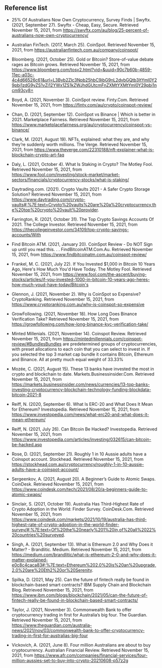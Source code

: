 ## Reference list 

* 25% Of Australians Now Own Cryptocurrency, Survey Finds | Swyftx. (2021, September 27). Swyftx - Cheap, Easy, Secure. Retrieved November 15, 2021, from https://swyftx.com/au/blog/25-percent-of-australians-now-own-cryptocurrency/

* Australian FinTech. (2017, March 25). CoinSpot. Retrieved November 15, 2021, from https://australianfintech.com.au/company/coinspot/

* Bloomberg. (2021, October 25). Gold or Bitcoin? Store-of-value debate rages as Bitcoin grows. Retrieved November 15, 2021, from https://www.bloomberg.com/tosv2.html?vid=&uuid=90c7b60b-4859-11ec-a03c-4c4d66526c61&url=L3Byb2Zlc3Npb25hbC9ibG9nL2dvbGQtb3ItYml0Y29pbi1zdG9yZS1vZi12YWx1ZS1kZWJhdGUtcmFnZXMtYXMtYml0Y29pbi1ncm93cy8=

* Boyd, A. (2021, November 3). CoinSpot review. Finty.Com. Retrieved November 15, 2021, from https://finty.com/au/crypto/coinspot-review/

* Chan, D. (2021, September 12). CoinSpot vs Binance | Which is better in 2021. Marketplace Fairness. Retrieved November 15, 2021, from https://www.marketplacefairness.org/au/cryptocurrency/coinspot-vs-binance/

* Clark, M. (2021, August 19). NFTs, explained: what they are, and why they’re suddenly worth millions. The Verge. Retrieved November 15, 2021, from https://www.theverge.com/22310188/nft-explainer-what-is-blockchain-crypto-art-faq

* Daly, L. (2021, October 4). What Is Staking in Crypto? The Motley Fool. Retrieved November 15, 2021, from https://www.fool.com/investing/stock-market/market-sectors/financials/cryptocurrency-stocks/what-is-staking/ 

* Daytrading.com. (2021). Crypto Vaults 2021 - A Safer Crypto Storage Solution? Retrieved November 15, 2021, from https://www.daytrading.com/crypto-vaults#:%7E:text=Crypto%20vaults%20are%20a%20cryptocurrency,the%20top%20crypto%20vault%20provider.

* Farrington, R. (2021, October 31). The Top Crypto Savings Accounts Of 2021. The College Investor. Retrieved November 15, 2021, from https://thecollegeinvestor.com/34109/top-crypto-savings-accounts/With 

* Find Bitcoin ATM. (2021, January 20). CoinSpot Review - Do NOT Sign up until you read this. . . FindBitcoinATM.Com.Au. Retrieved November 15, 2021, from https://www.findbitcoinatm.com.au/coinspot-review/

* Frankel, M. C. (2021, July 22). If You Invested $1,000 in Bitcoin 10 Years Ago, Here's How Much You'd Have Today. The Motley Fool. Retrieved November 15, 2021, from https://www.fool.com/the-ascent/buying-stocks/articles/if-you-invested-1000-in-bitcoin-10-years-ago-heres-how-much-youd-have-today/Bitcoin's 

* Glennon, J. (2021, November 2). Why is CoinSpot so Expensive? CryptoRanking. Retrieved November 15, 2021, from https://www.cryptoranking.com.au/why-is-coinspot-so-expensive

* GrowFollowing. (2021, November 18). How Long Does Binance Verification Take? Retrieved November 15, 2021, from https://growfollowing.com/how-long-binance-kyc-verification-take/

* Minted Millenials. (2021, November 14). Coinspot Review. Retrieved November 15, 2021, from https://mintedmillennials.com/coinspot-review/#BundlesBundles are predetermined groups of cryptocurrencies, with preset allocations to each coin that you can select to invest in. If you selected the top 3 market cap bundle it contains Bitcoin, Ethereum and Binance. All at pretty much equal weight of 33.33%

* Mozée, C. (2021, August 15). These 13 banks have invested the most in crypto and blockchain to date. Markets.Businessinsider.Com. Retrieved November 15, 2021, from https://markets.businessinsider.com/news/currencies/13-top-banks-investing-cryptocurrency-blockchain-technology-funding-blockdata-bitcoin-2021-8

* Reiff, N. (2020, September 6). What Is ERC-20 and What Does It Mean for Ethereum? Investopedia. Retrieved November 15, 2021, from https://www.investopedia.com/news/what-erc20-and-what-does-it-mean-ethereum/

* Reiff, N. (2021, July 26). Can Bitcoin Be Hacked? Investopedia. Retrieved November 15, 2021, from https://www.investopedia.com/articles/investing/032615/can-bitcoin-be-hacked.asp

* Rose, D. (2021, September 21). Roughly 1 in 10 Aussie adults have a Coinspot account. Stockhead. Retrieved November 15, 2021, from https://stockhead.com.au/cryptocurrency/roughly-1-in-10-aussie-adults-have-a-coinspot-account/

* Sergeenkov, A. (2021, August 20). A Beginner’s Guide to Atomic Swaps. CoinDesk. Retrieved November 15, 2021, from https://www.coindesk.com/tech/2021/08/20/a-beginners-guide-to-atomic-swaps/

* Sinclair, S. (2021, October 19). Australia Has Third-Highest Rate of Crypto Adoption in the World: Finder Survey. CoinDesk.Com. Retrieved November 15, 2021, from https://www.coindesk.com/markets/2021/10/19/australia-has-third-highest-rate-of-crypto-adoption-in-the-world-finder-survey/#:%7E:text=Of%20the%20nearly%201%20in,of%20all%2022%20countries%20surveyed.

* Singh, A. (2021, September 13). What is Ethereum 2.0 and Why Does it Matter? - Brandlitic. Medium. Retrieved November 15, 2021, from https://medium.com/brandlitic/what-is-ethereum-2-0-and-why-does-it-matter-explained-e0c8c4caca83#:%7E:text=Ethereum%202.0%20is%20an%20upgrade,2.0%20are%20Eth2%20or%20Serenity.

* Spilka, D. (2021, May 25). Can the future of fintech really be found in blockchain-based smart contracts? IBM Supply Chain and Blockchain Blog. Retrieved November 15, 2021, from https://www.ibm.com/blogs/blockchain/2021/05/can-the-future-of-fintech-really-be-found-in-blockchain-based-smart-contracts/

* Taylor, J. (2021, November 3). Commonwealth Bank to offer cryptocurrency trading in first for Australia’s big four. The Guardian. Retrieved November 15, 2021, from https://www.theguardian.com/australia-news/2021/nov/03/commonwealth-bank-to-offer-cryptocurrency-trading-in-first-for-australias-big-four

* Vickovich, A. (2021, June 8). Four million Australians are about to buy cryptocurrency. Australian Financial Review. Retrieved November 15, 2021, from https://www.afr.com/companies/financial-services/four-million-aussies-set-to-buy-into-crypto-20210608-p57z2g
